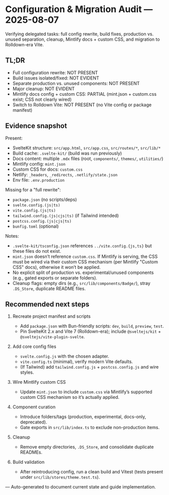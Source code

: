 # Configuration & Migration Audit — 2025-08-07

Verifying delegated tasks: full config rewrite, build fixes, production vs. unused separation, cleanup, Mintlify docs + custom CSS, and migration to Rolldown-era Vite.

## TL;DR
- Full configuration rewrite: NOT PRESENT
- Build issues isolated/fixed: NOT EVIDENT
- Separate production vs. unused components: NOT PRESENT
- Major cleanup: NOT EVIDENT
- Mintlify docs config + custom CSS: PARTIAL (mint.json + custom.css exist; CSS not clearly wired)
- Switch to Rolldown Vite: NOT PRESENT (no Vite config or package manifest)

## Evidence snapshot
Present:
- SvelteKit structure: `src/app.html`, `src/app.css`, `src/routes/*`, `src/lib/*`
- Build cache: `.svelte-kit/` (build was run previously)
- Docs content: multiple `.mdx` files (root, `components/`, `themes/`, `utilities/`)
- Mintlify config: `mint.json`
- Custom CSS for docs: `custom.css`
- Netlify: `_headers`, `_redirects`, `.netlify/state.json`
- Env file: `.env.production`

Missing for a "full rewrite":
- `package.json` (no scripts/deps)
- `svelte.config.(js|ts)`
- `vite.config.(js|ts)`
- `tailwind.config.(js|cjs|ts)` (if Tailwind intended)
- `postcss.config.(js|cjs|ts)`
- `bunfig.toml` (optional)

Notes:
- `.svelte-kit/tsconfig.json` references `../vite.config.{js,ts}` but these files do not exist.
- `mint.json` doesn’t reference `custom.css`. If Mintlify is serving, the CSS must be wired via their custom CSS mechanism (per Mintlify "Custom CSS" docs), otherwise it won’t be applied.
- No explicit split of production vs. experimental/unused components (e.g., gated exports or separate folders).
- Cleanup flags: empty dirs (e.g., `src/lib/components/Badge/`), stray `.DS_Store`, duplicate README files.

## Recommended next steps
1) Recreate project manifest and scripts
   - Add `package.json` with Bun-friendly scripts: `dev`, `build`, `preview`, `test`.
   - Pin SvelteKit 2.x and Vite 7 (Rolldown-era); include `@sveltejs/kit` + `@sveltejs/vite-plugin-svelte`.

2) Add core config files
   - `svelte.config.js` with the chosen adapter.
   - `vite.config.ts` (minimal), verify modern Vite defaults.
   - (If Tailwind) add `tailwind.config.js` + `postcss.config.js` and wire styles.

3) Wire Mintlify custom CSS
   - Update `mint.json` to include `custom.css` via Mintlify’s supported custom CSS mechanism so it’s actually applied.

4) Component curation
   - Introduce folders/tags (production, experimental, docs-only, deprecated).
   - Gate exports in `src/lib/index.ts` to exclude non-production items.

5) Cleanup
   - Remove empty directories, `.DS_Store`, and consolidate duplicate READMEs.

6) Build validation
   - After reintroducing config, run a clean build and Vitest (tests present under `src/lib/stores/theme.test.ts`).

— Auto-generated to document current state and guide implementation.
